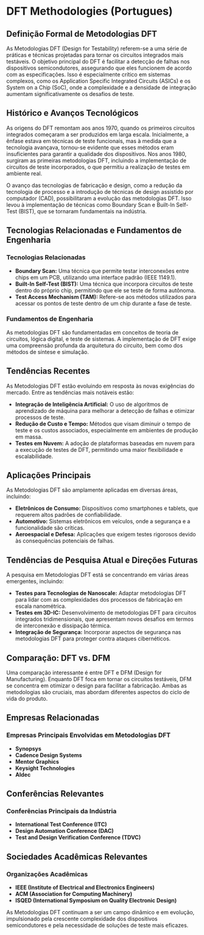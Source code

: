 # DFT Methodologies (Portugues)

## Definição Formal de Metodologias DFT

As Metodologias DFT (Design for Testability) referem-se a uma série de práticas e técnicas projetadas para tornar os circuitos integrados mais testáveis. O objetivo principal do DFT é facilitar a detecção de falhas nos dispositivos semicondutores, assegurando que eles funcionem de acordo com as especificações. Isso é especialmente crítico em sistemas complexos, como os Application Specific Integrated Circuits (ASICs) e os System on a Chip (SoC), onde a complexidade e a densidade de integração aumentam significativamente os desafios de teste.

## Histórico e Avanços Tecnológicos

As origens do DFT remontam aos anos 1970, quando os primeiros circuitos integrados começaram a ser produzidos em larga escala. Inicialmente, a ênfase estava em técnicas de teste funcionais, mas à medida que a tecnologia avançava, tornou-se evidente que esses métodos eram insuficientes para garantir a qualidade dos dispositivos. Nos anos 1980, surgiram as primeiras metodologias DFT, incluindo a implementação de circuitos de teste incorporados, o que permitiu a realização de testes em ambiente real.

O avanço das tecnologias de fabricação e design, como a redução da tecnologia de processo e a introdução de técnicas de design assistido por computador (CAD), possibilitaram a evolução das metodologias DFT. Isso levou à implementação de técnicas como Boundary Scan e Built-In Self-Test (BIST), que se tornaram fundamentais na indústria.

## Tecnologias Relacionadas e Fundamentos de Engenharia

### Tecnologias Relacionadas

- **Boundary Scan:** Uma técnica que permite testar interconexões entre chips em um PCB, utilizando uma interface padrão (IEEE 1149.1).
- **Built-In Self-Test (BIST):** Uma técnica que incorpora circuitos de teste dentro do próprio chip, permitindo que ele se teste de forma autônoma.
- **Test Access Mechanism (TAM):** Refere-se aos métodos utilizados para acessar os pontos de teste dentro de um chip durante a fase de teste.

### Fundamentos de Engenharia

As metodologias DFT são fundamentadas em conceitos de teoria de circuitos, lógica digital, e teste de sistemas. A implementação de DFT exige uma compreensão profunda da arquitetura do circuito, bem como dos métodos de síntese e simulação.

## Tendências Recentes

As Metodologias DFT estão evoluindo em resposta às novas exigências do mercado. Entre as tendências mais notáveis estão:

- **Integração de Inteligência Artificial:** O uso de algoritmos de aprendizado de máquina para melhorar a detecção de falhas e otimizar processos de teste.
- **Redução de Custo e Tempo:** Métodos que visam diminuir o tempo de teste e os custos associados, especialmente em ambientes de produção em massa.
- **Testes em Nuvem:** A adoção de plataformas baseadas em nuvem para a execução de testes de DFT, permitindo uma maior flexibilidade e escalabilidade.

## Aplicações Principais

As Metodologias DFT são amplamente aplicadas em diversas áreas, incluindo:

- **Eletrônicos de Consumo:** Dispositivos como smartphones e tablets, que requerem altos padrões de confiabilidade.
- **Automotivo:** Sistemas eletrônicos em veículos, onde a segurança e a funcionalidade são críticas.
- **Aeroespacial e Defesa:** Aplicações que exigem testes rigorosos devido às consequências potenciais de falhas.

## Tendências de Pesquisa Atual e Direções Futuras

A pesquisa em Metodologias DFT está se concentrando em várias áreas emergentes, incluindo:

- **Testes para Tecnologias de Nanoscale:** Adaptar metodologias DFT para lidar com as complexidades dos processos de fabricação em escala nanométrica.
- **Testes em 3D-IC:** Desenvolvimento de metodologias DFT para circuitos integrados tridimensionais, que apresentam novos desafios em termos de interconexão e dissipação térmica.
- **Integração de Segurança:** Incorporar aspectos de segurança nas metodologias DFT para proteger contra ataques cibernéticos.

## Comparação: DFT vs. DFM

Uma comparação interessante é entre DFT e DFM (Design for Manufacturing). Enquanto DFT foca em tornar os circuitos testáveis, DFM se concentra em otimizar o design para facilitar a fabricação. Ambas as metodologias são cruciais, mas abordam diferentes aspectos do ciclo de vida do produto.

## Empresas Relacionadas

### Empresas Principais Envolvidas em Metodologias DFT

- **Synopsys**
- **Cadence Design Systems**
- **Mentor Graphics**
- **Keysight Technologies**
- **Aldec**

## Conferências Relevantes

### Conferências Principais da Indústria

- **International Test Conference (ITC)**
- **Design Automation Conference (DAC)**
- **Test and Design Verification Conference (TDVC)**

## Sociedades Acadêmicas Relevantes

### Organizações Acadêmicas

- **IEEE (Institute of Electrical and Electronics Engineers)**
- **ACM (Association for Computing Machinery)**
- **ISQED (International Symposium on Quality Electronic Design)**

As Metodologias DFT continuam a ser um campo dinâmico e em evolução, impulsionado pela crescente complexidade dos dispositivos semicondutores e pela necessidade de soluções de teste mais eficazes.